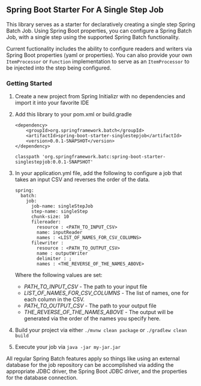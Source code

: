 ## Spring Boot Starter For A Single Step Job

This library serves as a starter for declaratively creating a single step Spring Batch Job.  Using
Spring Boot properties, you can configure a Spring Batch Job, with a single step using the supported 
Spring Batch functionality.

Current fuctionality includes the ability to configure readers and writers via Spring Boot properties (yaml or properties).
You can also provide your own `ItemProcessor` or `Function` implementation to serve as an `ItemProcessor` to be injected
into the step being configured.

### Getting Started

1. Create a new project from Spring Initializr with no dependencies and import it into your favorite IDE
1. Add this library to your pom.xml or build.gradle
	```
	<dependency>
		<groupId>org.springframework.batch</groupId>
		<artifactId>spring-boot-starter-singlestepjob</artifactId>
		<version>0.0.1-SNAPSHOT</version>
	</dependency>
	
	```
	
	```
	classpath 'org.springframework.batc:spring-boot-starter-singlestepjob:0.0.1-SNAPSHOT'
	```
1. In your application.yml file, add the following to configure a job that takes an input CSV and reverses the order of the data.
	```
	spring:
	  batch:
		job:
		  job-name: singleStepJob
		  step-name: singleStep
		  chunk-size: 10
		  filereader:
			resource : <PATH_TO_INPUT_CSV>
			name: inputReader
			names : <LIST_OF_NAMES_FOR_CSV_COLUMNS>
		  filewriter :
			resource : <PATH_TO_OUTPUT_CSV>
			name : outputWriter
			delimiter : ;
			names : <THE_REVERSE_OF_THE_NAMES_ABOVE>
	
	```
	Where the following values are set:
	* _PATH_TO_INPUT_CSV_ - The path to your input file
	* _LIST_OF_NAMES_FOR_CSV_COLUMNS_ - The list of names, one for each column in the CSV.
	* _PATH_TO_OUTPUT_CSV_ - The path to your output file
	* _THE_REVERSE_OF_THE_NAMES_ABOVE_ - The output will be generated via the order of the names you specify here. 
1. Build your project via either `./mvnw clean package` or `./gradlew clean build`
1. Execute your job via `java -jar my-jar.jar`

All regular Spring Batch features apply so things like using an external database for the job repository can be 
accomplished via adding the appropriate JDBC driver, the Spring Boot JDBC driver, and the properties for the database
connection.

